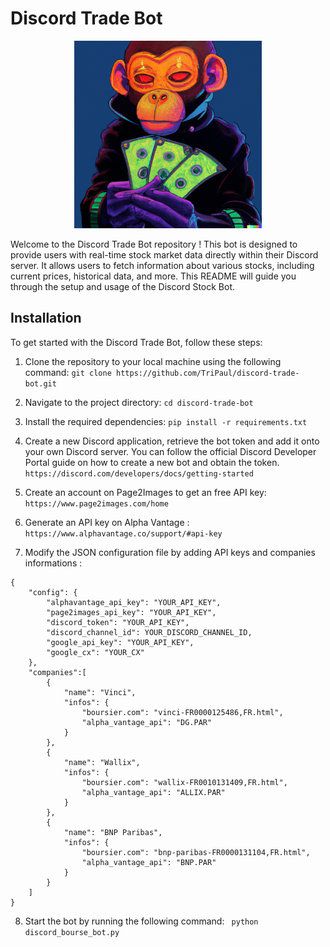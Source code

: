 # Discord Trade Bot

<div style="text-align: center;">
  <img src="bot.png" alt="Bot Logo" width="300" height="300" />
</div>

Welcome to the Discord Trade Bot repository ! This bot is designed to provide users with real-time stock market data directly within their Discord server. It allows users to fetch information about various stocks, including current prices, historical data, and more. This README will guide you through the setup and usage of the Discord Stock Bot.

## Installation

To get started with the Discord Trade Bot, follow these steps:

1. Clone the repository to your local machine using the following command:
```git clone https://github.com/TriPaul/discord-trade-bot.git```

2. Navigate to the project directory:
```cd discord-trade-bot```

3. Install the required dependencies:
```pip install -r requirements.txt```

4. Create a new Discord application, retrieve the bot token and add it onto your own Discord server. You can follow the official Discord Developer Portal guide on how to create a new bot and obtain the token.
```https://discord.com/developers/docs/getting-started```

5. Create an account on Page2Images to get an free API key:
```https://www.page2images.com/home```

6. Generate an API key on Alpha Vantage : 
```https://www.alphavantage.co/support/#api-key```

7. Modify the JSON configuration file by adding API keys and companies informations :
```
{
    "config": {
        "alphavantage_api_key": "YOUR_API_KEY",
        "page2images_api_key": "YOUR_API_KEY",
        "discord_token": "YOUR_API_KEY",
        "discord_channel_id": YOUR_DISCORD_CHANNEL_ID,
        "google_api_key": "YOUR_API_KEY",
        "google_cx": "YOUR_CX"
    },
    "companies":[
        {
            "name": "Vinci",
            "infos": {
                "boursier.com": "vinci-FR0000125486,FR.html",
                "alpha_vantage_api": "DG.PAR"
            }
        },
        {
            "name": "Wallix",
            "infos": {
                "boursier.com": "wallix-FR0010131409,FR.html",
                "alpha_vantage_api": "ALLIX.PAR"
            }
        },
        {
            "name": "BNP Paribas",
            "infos": {
                "boursier.com": "bnp-paribas-FR0000131104,FR.html",
                "alpha_vantage_api": "BNP.PAR"
            }
        }
    ]
}
```

8. Start the bot by running the following command:
``` python discord_bourse_bot.py```


